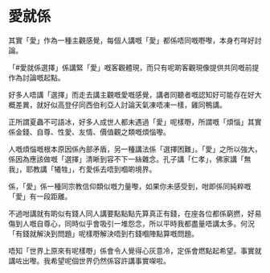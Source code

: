 # 愛就係

其實「愛」作為一種主觀感覺，每個人講嘅「愛」都係唔同嘅嘢嚟，本身冇咩好討論。

「#愛就係選擇」係講緊「愛」嘅客觀體現，而只有呢啲客觀現像提供共同嘅前提作為討論嘅起點。

好多人唔講「選擇」而走去講主觀嘅愛嘅感覺，講者同聽者嘅認知好可能存在好大概差異，就好似高登仔同西伯利亞人討論天氣凍唔凍一樣，雞同鴨講。

正所謂夏蟲不可語冰，好多人成世人都未遇過「愛」呢樣嘢，所謂嘅「煩惱」其實係金錢、自尊、性愛、友情、價值觀之類嘅煩惱嚟。

人嘅煩惱嘅根本原因係內部矛盾，另一種講法係「選擇困難」。「愛」之所以強大，係因為應該做嘅「選擇」清晰到容不下一絲雜念。孔子講「仁孝」，佛家講「無我」，耶教講「犧牲」，冇愛係去唔到嗰啲境界。

係，「愛」係一種同宗教信仰類似嘅力量嚟，如果你未感受到，咁即係同純粹嘅「愛」有一段距離。

不過咁講就有啲似有錢人同人講要點點點先算真正有錢，在座各位都係窮撚，好易傷到人嘅自尊心，同時似乎會吸引一堆怨念，所以平時我都盡量唔講太多。何況「有錢就解決到問題」呢樣嘢解決唔到冇錢嗰陣點算嘅問題。

唔知「世界上原來有呢樣嘢」係會令人覺得心灰意冷，定係會燃點起希望。事實就講咗出嚟。我希望呢個世界仍然係容許講事實㗎啦。

